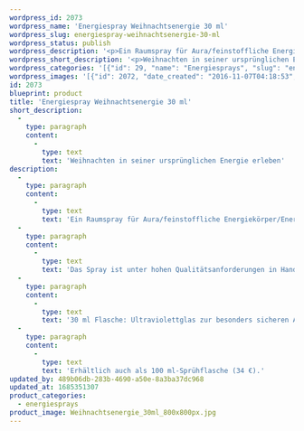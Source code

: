 ```yaml
---
wordpress_id: 2073
wordpress_name: 'Energiespray Weihnachtsenergie 30 ml'
wordpress_slug: energiespray-weihnachtsenergie-30-ml
wordpress_status: publish
wordpress_description: '<p>Ein Raumspray für Aura/feinstoffliche Energiekörper/Energiefelder in Räumen mit einem aktivierbaren Informationsfeld zu: Gelebte Liebe im Menschsein und göttliches ''Licht''.</p><p>Das Spray ist unter hohen Qualitätsanforderungen in Handarbeit in Deutschland hergestellt aus mehrfach gereinigtem und energetisiertem Wasser (76%, konserviert mit 96%igem Weingeist (24%). Abgestimmt auf das feinstoffliche Energiefeld ist eine Komposition von naturreinen ätherischen Ölen*.</p><p>30 ml Flasche: Ultraviolettglas zur besonders sicheren Aufbewahrung mit hochwertigem, goldfarbenen Metallpumpzerstäuber (Steigrohr: Plastik). Etikett: Wasserfest, leicht energetisiert mit dem Informationsfeld des Airsprays.</p><p>Erhältlich auch als 100 ml-Sprühflasche (34 €).</p><p><a href="https://my.feenbaum.de/anwendung-energiesprays/">Anwendungshinweise</a></p>'
wordpress_short_description: '<p>Weihnachten in seiner ursprünglichen Energie erleben</p>'
wordpress_categories: '[{"id": 29, "name": "Energiesprays", "slug": "energiesprays"}]'
wordpress_images: '[{"id": 2072, "date_created": "2016-11-07T04:18:53", "date_created_gmt": "2016-11-07T02:18:53", "date_modified": "2016-11-07T04:18:53", "date_modified_gmt": "2016-11-07T02:18:53", "src": "https://my.feenbaum.de/wp-content/uploads/2016/11/Weihnachtsenergie_30ml_800x800px.jpg", "name": "weihnachtsenergie_30ml_800x800px", "alt": ""}]'
id: 2073
blueprint: product
title: 'Energiespray Weihnachtsenergie 30 ml'
short_description:
  -
    type: paragraph
    content:
      -
        type: text
        text: 'Weihnachten in seiner ursprünglichen Energie erleben'
description:
  -
    type: paragraph
    content:
      -
        type: text
        text: 'Ein Raumspray für Aura/feinstoffliche Energiekörper/Energiefelder in Räumen mit einem aktivierbaren Informationsfeld zu: Gelebte Liebe im Menschsein und göttliches ''Licht''.'
  -
    type: paragraph
    content:
      -
        type: text
        text: 'Das Spray ist unter hohen Qualitätsanforderungen in Handarbeit in Deutschland hergestellt aus mehrfach gereinigtem und energetisiertem Wasser (76%, konserviert mit 96%igem Weingeist (24%). Abgestimmt auf das feinstoffliche Energiefeld ist eine Komposition von naturreinen ätherischen Ölen*.'
  -
    type: paragraph
    content:
      -
        type: text
        text: '30 ml Flasche: Ultraviolettglas zur besonders sicheren Aufbewahrung mit hochwertigem, goldfarbenen Metallpumpzerstäuber (Steigrohr: Plastik). Etikett: Wasserfest, leicht energetisiert mit dem Informationsfeld des Airsprays.'
  -
    type: paragraph
    content:
      -
        type: text
        text: 'Erhältlich auch als 100 ml-Sprühflasche (34 €).'
updated_by: 489b06db-283b-4690-a50e-8a3ba37dc968
updated_at: 1685351307
product_categories:
  - energiesprays
product_image: Weihnachtsenergie_30ml_800x800px.jpg
---
```


